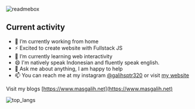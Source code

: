 ![readmebox](https://github.com/masgalih320/masgalih320/assets/91511974/4e5fe1ba-6c8d-45cd-b108-053d715a4920)

## Current activity
- 🔭 I’m currently working from home
- ⚡ Excited to create website with Fullstack JS
- 🌱 I’m currently learning web interactivity
- 😄 I'm natively speak Indonesian and fluently speak english.
- 💬 Ask me about anything, I am happy to help
- 📫 You can reach me at my instagram [@galihsptr320](https://instagram.com/galihsptr320) or visit [my website](https://galih.me)

Visit my blogs [https://www.masgalih.net](https://www.masgalih.net)

![top_langs](https://github-readme-stats.vercel.app/api/top-langs/?username=masgalih320&layout=compact)
